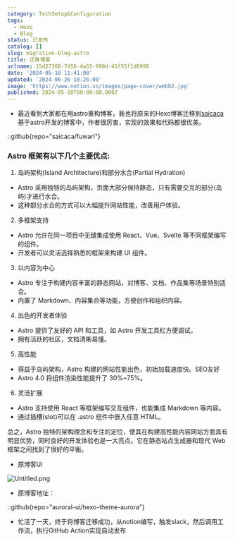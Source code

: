 ```yaml
---
category: TechSetup&Configuration
tags:
  - Hexo
  - Blog
status: 已发布
catalog: []
slug: migration-blog-astro
title: 迁移博客
urlname: 15d27368-7d56-4a55-998d-41f55f1d0998
date: '2024-05-10 11:41:00'
updated: '2024-06-26 18:26:00'
image: 'https://www.notion.so/images/page-cover/webb2.jpg'
published: 2024-05-10T08:00:00.000Z
---
```

- 最近看到大家都在用astro重构博客，我也将原来的Hexo博客迁移到[saicaca](https://github.com/saicaca/fuwari)基于astro开发的博客中，作者很厉害，实现的效果和代码都很优美。

::github{repo="saicaca/fuwari"}


### Astro 框架有以下几个主要优点:



1. 岛屿架构(Island Architecture)和部分水合(Partial Hydration)
- Astro 采用独特的岛屿架构，页面大部分保持静态，只有需要交互的部分(岛屿)才进行水合。
- 这种部分水合的方式可以大幅提升网站性能，改善用户体验。

2. 多框架支持
- Astro 允许在同一项目中无缝集成使用 React、Vue、Svelte 等不同框架编写的组件。
- 开发者可以灵活选择熟悉的框架来构建 UI 组件。

3. 以内容为中心
- Astro 专注于构建内容丰富的静态网站，对博客、文档、作品集等场景特别适合。
- 内置了 Markdown、内容集合等功能，方便创作和组织内容。

4. 出色的开发者体验
- Astro 提供了友好的 API 和工具，如 Astro 开发工具栏方便调试。
- 拥有活跃的社区，文档清晰易懂。

5. 高性能
- 得益于岛屿架构，Astro 构建的网站性能出色，初始加载速度快。SEO友好
- Astro 4.0 将组件渲染性能提升了 30%~75%。

6. 灵活扩展
- Astro 支持使用 React 等框架编写交互组件，也能集成 Markdown 等内容。
- 通过插槽(slot)可以在 .astro 组件中嵌入任意 HTML。

总之，Astro 独特的架构理念和专注的定位，使其在构建高性能内容网站方面具有明显优势，同时良好的开发体验也是一大亮点。它在静态站点生成器和现代 Web 框架之间找到了很好的平衡。

- 原博客UI

![Untitled.png](https://prod-files-secure.s3.us-west-2.amazonaws.com/5d24fe63-e567-4804-86f9-9fdc62e13082/3d59c350-432a-4fb6-a08f-0638fef2026e/Untitled.png?X-Amz-Algorithm=AWS4-HMAC-SHA256&X-Amz-Content-Sha256=UNSIGNED-PAYLOAD&X-Amz-Credential=ASIAZI2LB466TBP5GRYE%2F20250326%2Fus-west-2%2Fs3%2Faws4_request&X-Amz-Date=20250326T213403Z&X-Amz-Expires=3600&X-Amz-Security-Token=IQoJb3JpZ2luX2VjEM3%2F%2F%2F%2F%2F%2F%2F%2F%2F%2FwEaCXVzLXdlc3QtMiJGMEQCIHTuqDYl6xrYP1VrNJIyxkBqcxI93EkGPYKb4HN%2F7oqvAiBKiIDj5BnCB9nXXln4N9CDviJAlJDSO72LyPf%2BBGsM0yr%2FAwg2EAAaDDYzNzQyMzE4MzgwNSIMf363Lf%2Bq9rOpR6iCKtwDyYvqEmLyDAt9Md%2Fh3lFwGGH13UYFWpN%2Fid60EvSEwVIuzpfCK2RgvLvsuU1hB%2B8eOwCCe2IusCf1PVNpsBV2e4lUn1rgFQvCZY%2FlIQ2smMxt0yIyTrO%2FrAMNdCW8U3jMEY%2B1f5ucEHl95R6ikAZlH9QFEamy1mYHlkKebdZhhinDjwE2kMrb%2B45SylX%2BLVUeMV7MN9xNW9u4rDe5ke0JpbihXOOgK%2F5glJ3Hls6iPkNL6oiio%2F1eQwVPkU5zxvoZJDOf9u8Y2XEA1d6Cq%2BR7vFVWe7wZnmr0EY7aY8mOEG2B3waCLrW14pjKMX0W1KWoACGe43xNhr2IuHKMixPdgxCyx5zHgWj9dN28lKlmoXquXbQXwe2mJ6r1w3mk%2BvGf307wBBW28P0iOqVzmrX70licAhJR7LsJGCFYkbM%2B2Xg14UY%2B9Ga28LStj1670qQK29%2F9EBE9w1kx4PMbMW0M2DS6FzZqsLyGMd8Zg2NIqt7eOH7ECDPQoX9DkKdcIBaw%2FN7M78LkInL6ookq5xY4OnAySpI5K9hSYcU6Op9jm7L%2BeObAaERDuDcD0eqZlDakc%2Fmx9P1Rtoix1e36leye6emshMicHV7%2BOP4I8jouCmqPVzhKDV2wJ3UXnVAwwNGRvwY6pgGmyHzbSy%2B%2Fk7BtYo6jmb97A6tHRdCpqKsdKKu9yYfd%2BPrDQFcDfy7u45I%2BVh3DzYWYIHOTs6vpdAyK4iyG6Ymzxo%2BRW9MTirAmB%2BEx%2F1CrETPvJRFsXFXvaSSycLQuWNAFdA6tsvOduioAjcasukjJ%2B9HL%2FDUqSkC2SWpSPhUjCvwjVrZSrMAvgSNR90lsFOgXFKYtTZ0GlNy%2Bbx3X%2BnTn3YYQIqrc&X-Amz-Signature=e6a6bb66945a41eaeec33be8f7c097227c594ed96207a04450fdbb6d981223b3&X-Amz-SignedHeaders=host&x-id=GetObject)

- 原博客地址：

::github{repo="auroral-ui/hexo-theme-aurora"}

- 忙活了一天，终于将博客迁移成功，从notion编写，触发slack，然后调用工作流，执行GitHub Action实现自动发布
